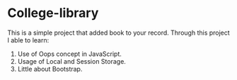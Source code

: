 # College-library
This is a simple project that added book to your record.
Through this project I able to learn:
1) Use of Oops concept in JavaScript.
2) Usage of Local and Session Storage.
3) Little about Bootstrap.



